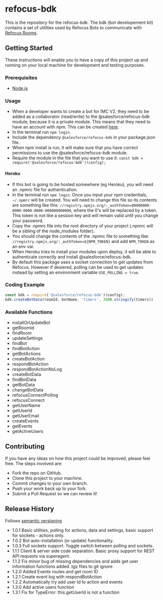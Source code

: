 # refocus-bdk
This is the repository for the refocus-bdk. The bdk (bot developement kit) contains a set of utilities used by Refocus Bots to communicate with [Refocus Rooms](https://github.com/salesforce/refocus).

## Getting Started
These instructions will enable you to have a copy of this project up and running on your local machine for development and testing purposes.

### Prerequisites
* [Node.js](https://nodejs.org/en/)

### Usage
* When a developer wants to create a bot for IMC V2, they need to be added as a collaborator (read/write) to the @salesforce/refocus-bdk module, because it is a private module. This means that they need to have an account with npm. This can be created [here](https://www.npmjs.com/).
* In the terminal run ```npm login```.
* Include the dependency ```@salesforce/refocus-bdk``` in your package.json file.
* When npm install is run, it will make sure that you have correct permissions to use the @salesforce/refocus-bdk module.
* Require the module in the file that you want to use it: ```const bdk = require('@salesforce/refocus-bdk')(config);```
#### Heroku
* If this bot is going to be hosted somewhere (eg Heroku), you will need an .npmrc file for authentication.
* In the terminal run ```npm login```. Once you input your npm credentials, ```~/.npmrc``` will be created. You will need to change this file so its contents are something like this: ```//registry.npmjs.org/:_authToken=00000000-0000-0000-0000-000000000000```, where the 0's will be replaced by a token. This token is not like a session key and will remain valid until you change your password.
* Copy the .npmrc file into the root directory of your project (.npmrc will be a sibling of the node_modules folder).
* You should change the contents of the .npmrc file to something like: ```//registry.npmjs.org/:_authToken=${NPM_TOKEN}``` and add ```NPM_TOKEN``` as an env var.
* When Heroku tries to install your modules upon deploy, it will be able to authenticate correctly and install @salesforce/refocus-bdk.
* By default this package uses a socket connection to get updates from Refocus. However if desiered, polling can be used to get updates instead by setting an environment variable ```USE_POLLING = true```.

### Coding Example
```javascript
const bdk = require('@salesforce/refocus-bdk')(config);
bdk.createBotData(roomId, botName, 'timers', JSON.stringify(timers))
```

### Available Functions
* installOrUpdateBot
* getRoomId
* findRoom
* updateSettings
* findBot
* findBotAction
* getBotActions
* createBotAction
* respondBotAction
* respondBotActionNoLog
* createBotData
* findBotData
* getBotData
* changeBotData
* refocusConnectPolling
* refocusConnect
* getUserName
* getUserId
* getUserEmail
* createEvents
* getEvents
* getActiveUsers

## Contributing
If you have any ideas on how this project could be improved, please feel free. The steps involved are:
* Fork the repo on GitHub.
* Clone this project to your machine.
* Commit changes to your own branch.
* Push your work back up to your fork.
* Submit a Pull Request so we can review it!

## Release History

Follows [semantic versioning](https://docs.npmjs.com/getting-started/semantic-versioning#semver-for-publishers)

* 1.0.1 Basic utilities, polling for actions, data and settings, basic support for sockets - actions only.
* 1.0.2 Bot auto-installation (or update) functionality.
* 1.0.3 Full sockets support. Toggle switch between polling and sockets.
* 1.1.1 Client & server side code separation. Basic proxy support for REST API requests via superagent.
* 1.1.2 Fix minor bug of missing dependencies and adds get user information functions added .tgz files to git ignore
* 1.2.0 Added Events routes and get room ID
* 1.2.1 Create event log with respondBotAction
* 1.2.2 Automatically try add user Id to action and events
* 1.3.0 Add active users function
* 1.3.1 Fix for TypeError: this.getUserId is not a function